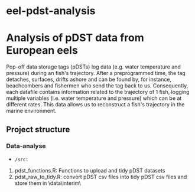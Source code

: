 # eel-pdst-analysis
# Analysis of pDST data from European eels
Pop-off data storage tags (pDSTs) log data (e.g. water temperature and pressure) during an fish's trajectory. After a preprogrammed time, the tag detaches, surfaces, drifts ashore and can be found by, for instance, beachcombers and fishermen who send the tag back to us. Consequently, each datafile contains information related to the trajectory of 1 fish, logging multiple variables (i.e. water temperature and pressure) which can be at different rates. This data allows us to reconstruct a fish's trajectory in the marine environment.

## Project structure

### Data-analyse

* `/src:`

1. pdst_functions.R: Functions to upload and tidy pDST datasets
2. pdst_raw_to_tidy.R: convert pDST csv files into tidy pDST csv files and store them in \data\interim\